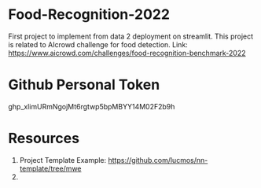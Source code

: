 # Food-Recognition-2022
First project to implement from data 2 deployment on streamlit.
This project is related to AIcrowd challenge for food detection.
Link: https://www.aicrowd.com/challenges/food-recognition-benchmark-2022

# Github Personal Token
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

# Resources
1. Project Template Example: https://github.com/lucmos/nn-template/tree/mwe 
2. 
